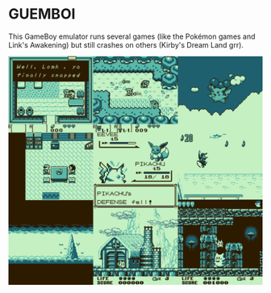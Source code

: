 # GUEMBOI

This GameBoy emulator runs several games (like the Pokémon games and Link's
Awakening) but still crashes on others (Kirby's Dream Land grr).

![screenshots](https://github.com/Stenodyon/gb/raw/master/mosaic.png)
